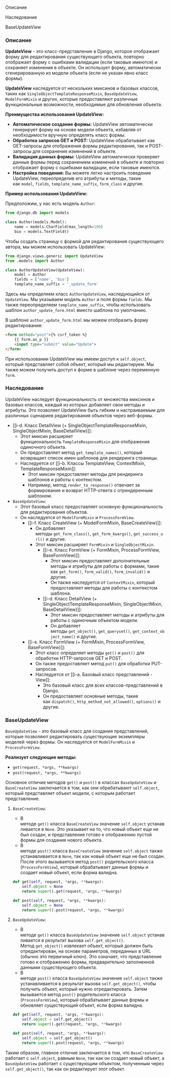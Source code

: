 Описание

Наследование

BaseUpdateView

### **Описание**

**UpdateView** - это класс-представление в Django, которое отображает форму для редактирования существующего объекта, повторно отображает форму с ошибками валидации (если таковые имеются) и сохраняет изменения в объекте. Он использует форму, автоматически сгенерированную из модели объекта (если не указан явно класс формы).

**UpdateView** наследуется от нескольких миксинов и базовых классов, таких как `SingleObjectTemplateResponseMixin`, `BaseUpdateView`, `ModelFormMixin` и других, которые предоставляют различные функциональные возможности, необходимые для обновления объекта.

**Преимущества использования UpdateView:**

- **Автоматическое создание формы:** UpdateView автоматически генерирует форму на основе модели объекта, избавляя от необходимости вручную определять класс формы.
- **Обработка запросов GET и POST:** UpdateView обрабатывает как GET-запросы для отображения формы редактирования, так и POST-запросы для сохранения изменений в объекте.
- **Валидация данных формы:** UpdateView автоматически проверяет данные формы перед сохранением изменений в объекте и повторно отображает форму с ошибками валидации, если таковые имеются.
- **Настройка поведения:** Вы можете легко настроить поведение UpdateView, переопределив его атрибуты и методы, такие как `model`, `fields`, `template_name_suffix`, `form_class` и другие.

**Пример использования UpdateView:**

Предположим, у нас есть модель `Author`:

```Python
from django.db import models

class Author(models.Model):
    name = models.CharField(max_length=100)
    bio = models.TextField()
```

Чтобы создать страницу с формой для редактирования существующего автора, мы можем использовать UpdateView:

```Python
from django.views.generic import UpdateView
from .models import Author

class AuthorUpdateView(UpdateView):
    model = Author
    fields = ['name', 'bio']
    template_name_suffix = '_update_form'
```

Здесь мы определяем класс `AuthorUpdateView`, наследующийся от `UpdateView`. Мы указываем модель `Author` и поля формы `fields`. Мы также переопределяем `template_name_suffix`, чтобы использовать шаблон `author_update_form.html` вместо шаблона по умолчанию.

В шаблоне `author_update_form.html` мы можем отобразить форму редактирования:

```HTML
<form method="post">{% csrf_token %}
    {{ form.as_p }}
    <input type="submit" value="Update">
</form>
```

При использовании UpdateView мы имеем доступ к `self.object`, который представляет собой объект, который мы редактируем. Мы также можем получить доступ к форме в шаблоне через переменную `form`.

### Наследование

UpdateView наследует функциональность от множества миксинов и базовых классов, каждый из которых добавляет свои методы и атрибуты. Это позволяет UpdateView быть гибким и настраиваемым для различных сценариев редактирования объектов через веб-формы.

- [[i-d. Класс DetailView (+ SingleObjectTemplateResponseMixin, SingleObjectMixin, BaseDetailView)]]:
    - Этот миксин расширяет функциональность `TemplateResponseMixin` для отображения одиночного объекта.
    - Он предоставляет метод `get_template_names()`, который возвращает список имен шаблонов для рендеринга страницы.
    - Наследуется от [[i-b. Классы TemplateView, ContextMixin, TemplateResponseMixin]]:
        - Этот миксин предоставляет методы для рендеринга шаблонов и работы с контекстом.
        - Например, метод `render_to_response()` отвечает за формирование и возврат HTTP-ответа с отрендеренным шаблоном.
- `BaseUpdateView`:
    - Этот базовый класс предоставляет основную функциональность для редактирования объектов.
    - Он наследуется от `ModelFormMixin` и `ProcessFormView`.
        - [[i-f. Класс CreateView (+ ModelFormMixin, BaseCreateView)]]:
            - Он добавляет методы `get_form_class()`, `get_form_kwargs()`, `get_success_url()` и другие.
            - Этот миксин расширяет `FormMixin` и `SingleObjectMixin`.
                - [[i-e. Класс FormView (+ FormMixin, ProcessFormView, BaseFormView)]]:
                    - Этот миксин предоставляет дополнительные методы и атрибуты для работы с формами, такие как `get_form()`, `form_valid()`, `form_invalid()` и другие.
                    - Он также наследуется от `ContextMixin`, который предоставляет методы для работы с контекстом шаблона.
                - [[i-d. Класс DetailView (+ SingleObjectTemplateResponseMixin, SingleObjectMixin, BaseDetailView)]]:
                    - Этот миксин предоставляет методы и атрибуты для работы с одиночным объектом модели.
                    - Он добавляет методы `get_object()`, `get_queryset()`, `get_context_object_name()` и другие.
        - [[i-e. Класс FormView (+ FormMixin, ProcessFormView, BaseFormView)]]:
            - Этот класс определяет методы `get()` и `post()` для обработки HTTP-запросов GET и POST.
            - Он также предоставляет метод `put()` для обработки PUT-запросов.
            - Наследуется от [[i-a. Базовый класс представлений - View]]:
                - Это базовый класс для всех классов-представлений в Django.
                - Он предоставляет основные методы, такие как `dispatch()`, `http_method_not_allowed()`, `options()` и другие.

### BaseUpdateView

`BaseUpdateView` - это базовый класс для создания представлений, которые позволяют редактировать существующие экземпляры моделей через формы. Он наследуется от `ModelFormMixin` и `ProcessFormView`.

**Реализует следующие методы:**

- `get(request, *args, **kwargs)`
- `post(request, *args, **kwargs)`

Основное отличие методов `get()` и `post()` в классах `BaseUpdateView` и `BaseCreateView` заключается в том, как они обрабатывают `self.object`, который представляет объект модели, с которым работает представление.

1. `BaseCreateView`:
    
    - В методе `get()` класса `BaseCreateView` значение `self.object` устанавливается в `None`. Это указывает на то, что новый объект еще не был создан, и представление готово к отображению пустой формы для создания нового объекта.
    - В методе `post()` класса `BaseCreateView` значение `self.object` также устанавливается в `None`, так как новый объект еще не был создан. После этого вызывается метод `post()` родительского класса (`ProcessFormView`), который обрабатывает данные формы и создает новый объект, если форма валидна.
    
    ```Python
    def get(self, request, *args, **kwargs):
        self.object = None
        return super().get(request, *args, **kwargs)
    
    def post(self, request, *args, **kwargs):
        self.object = None
        return super().post(request, *args, **kwargs)
    ```
    
2. `BaseUpdateView`:
    
    - В методе `get()` класса `BaseUpdateView` значение `self.object` устанавливается в результат вызова `self.get_object()`. Метод `get_object()` извлекает объект, который должен быть отредактирован, на основе параметров, переданных в URL (обычно это первичный ключ). Это означает, что представление готово к отображению формы, предварительно заполненной данными существующего объекта.
    - В методе `post()` класса `BaseUpdateView` значение `self.object` также устанавливается в результат вызова `self.get_object()`, чтобы получить объект, который нужно отредактировать. Затем вызывается метод `post()` родительского класса (`ProcessFormView`), который обрабатывает данные формы и обновляет существующий объект, если форма валидна.
    
    ```Python
    def get(self, request, *args, **kwargs):
        self.object = self.get_object()
        return super().get(request, *args, **kwargs)
    
    def post(self, request, *args, **kwargs):
        self.object = self.get_object()
        return super().post(request, *args, **kwargs)
    ```
    

Таким образом, главное отличие заключается в том, что `BaseCreateView` работает с `self.object`, равным `None`, так как он создает новый объект, а `BaseUpdateView` работает с существующим объектом, полученным через `self.get_object()`, так как он редактирует этот объект.

<div class="page-break" style="page-break-before: always;"></div>
